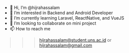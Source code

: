 - 👋 Hi, I’m @hijrahassalam
- 👀 I’m interested in Backend and Android Developer
- 🌱 I’m currently learning Laravel, ReactNative, and VueJS
- 💞️ I’m looking to collaborate on mini project
- 📫 How to reach me 
>>> hijrahassalam@student.uns.ac.id or 
>>> hijrahassalam@gmail.com

<!---
hijrahassalam/hijrahassalam is a ✨ special ✨ repository because its `README.md` (this file) appears on your GitHub profile.
You can click the Preview link to take a look at your changes.
--->
